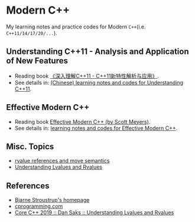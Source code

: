 # Modern C++
My learning notes and practice codes for Modern `C++`(i.e. `C++11/14/17/20/...`).      

## Understanding C++11 - Analysis and Application of New Features
- Reading book [《深入理解C++11 - C++11新特性解析与应用》](https://book.douban.com/subject/24738301/).    
- See details in: [(Chinese) learning notes and codes for Understanding C++11](./understanding-cpp11/).    

## Effective Modern C++
- Reading book [Effective Modern C++ (by Scott Meyers)](https://www.oreilly.com/library/view/effective-modern-c/9781491908419/).     
- See details in: [learning notes and codes for Effective Modern C++](./effective-modern-cpp/).    

## Misc. Topics
- [rvalue references and move semantics](./misc/rvalue-references-and-move-semantics/)
- [Understanding Lvalues and Rvalues](./misc/core-cpp-2019-understanding-lvalues-and-rvalues/)

## References
- [Bjarne Stroustrup's homepage](http://www.stroustrup.com)
- [cprogramming.com](https://www.cprogramming.com/)
- [Core C++ 2019 :: Dan Saks :: Understanding Lvalues and Rvalues](https://www.youtube.com/watch?v=mK0r21-djk8)    
